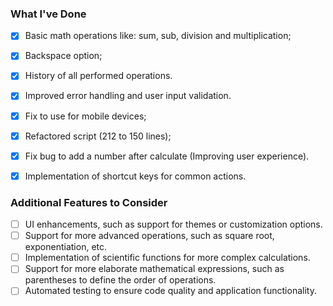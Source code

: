 ### What I've Done

- [X]  Basic math operations like: sum, sub, division and multiplication;

- [X] Backspace option;

- [X] History of all performed operations.

- [X] Improved error handling and user input validation.

- [X] Fix to use for mobile devices;

- [X] Refactored script (212 to 150 lines);

- [X] Fix bug to add a number after calculate (Improving user experience).

- [X] Implementation of shortcut keys for common actions.

### Additional Features to Consider

- [ ] UI enhancements, such as support for themes or customization options.
- [ ] Support for more advanced operations, such as square root, exponentiation, etc.
- [ ] Implementation of scientific functions for more complex calculations.
- [ ] Support for more elaborate mathematical expressions, such as parentheses to define the order of operations.
- [ ] Automated testing to ensure code quality and application functionality.
